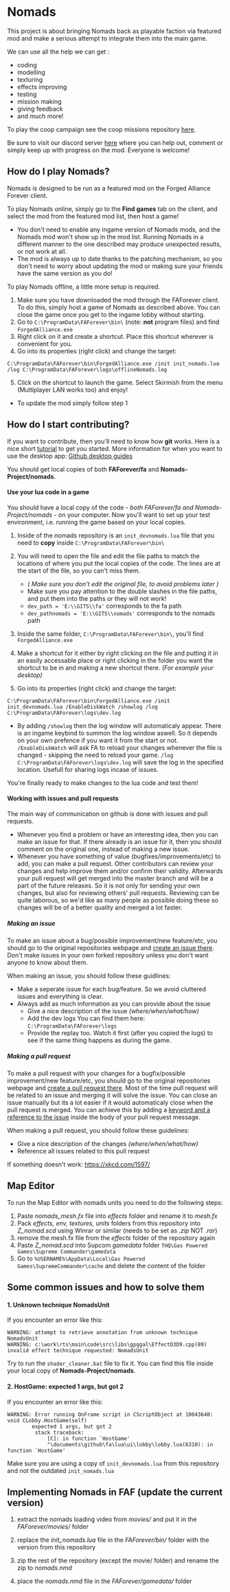 # Nomads
This project is about bringing Nomads back as playable faction via featured mod and make a serious attempt to 
integrate them into the main game.

We can use all the help we can get :
- coding
- modelling
- texturing
- effects improving
- testing
- mission making
- giving feedback
- and much more!

To play the coop campaign see the coop missions repository [here](https://github.com/FAForever/NomadMissions).

Be sure to visit our discord server [here](https://discord.gg/eV3wmAX) where you can help out, comment or simply keep up with progress on the mod. Everyone is welcome!

How do I play Nomads?
----------------------------
Nomads is designed to be run as a featured mod on the Forged Alliance Forever client.

To play Nomads online, simply go to the **Find games** tab on the client, and select the mod from the featured mod list, then host a game!

   - You don't need to enable any ingame version of Nomads mods, and the Nomads mod won't show up in the mod list. Running Nomads in a different manner to the one described may produce unexpected results, or not work at all.
   - The mod is always up to date thanks to the patching mechanism, so you don't need to worry about updating the mod or making sure your friends have the same version as you do!

To play Nomads offline, a little more setup is required.

   1. Make sure you have downloaded the mod through the FAForever client. To do this, simply host a game of Nomads as described above. You can close the game once you get to the ingame lobby without starting.
   2. Go to `C:\ProgramData\FAForever\bin\` (note: **not** program files) and find `ForgedAlliance.exe`
   3. Right click on it and create a shortcut. Place this shortcut wherever is convenient for you.
   4. Go into its properties (right click) and change the target:
```
C:\ProgramData\FAForever\bin\ForgedAlliance.exe /init init_nomads.lua /log C:\ProgramData\FAForever\logs\offlineNomads.log
```
   5. Click on the shortcut to launch the game. Select Skirmish from the menu (Multiplayer LAN works too) and enjoy!
   - To update the mod simply follow step 1


How do I start contributing?
----------------------------
If you want to contribute, then you'll need to know how **git** works. 
Here is a nice short [tutorial](http://wiki.faforever.com/index.php?title=FAF_Dev_School_Git) to get you started.
More information for when you want to use the desktop app: [Github desktop guides](https://help.github.com/desktop/guides/)

You should get local copies of both **FAForever/fa** and **Nomads-Project/nomads**.

#### Use your lua code in a game
You should have a local copy of the code _- both FAForever/fa and Nomads-Project/nomads -_ on your computer.
Now you'll want to set up your test environment, i.e. running the game based on your local copies.

1. Inside of the nomads repository is an `init_devnomads.lua` file that you need to **copy** inside ```C:\ProgramData\FAForever\bin\```
2. You will need to open the file and edit the file paths to match the locations of where you put the local copies of the code. The lines are at the start of the file, so you can't miss them.
   - *( Make sure you don't edit the original file, to avoid problems later )*
   - Make sure you pay attention to the double slashes in the file paths, and put them into the paths or they will not work!
   - `dev_path = 'E:\\GITS\\fa'` corresponds to the fa path
   - `dev_pathnomads = 'E:\\GITS\\nomads'` corresponds to the nomads path

3. Inside the same folder, ```C:\ProgramData\FAForever\bin\```, you'll find `ForgedAlliance.exe`
4. Make a shortcut for it either by right clicking on the file and putting it in an easily accessable place or right clicking in the folder you want the shortcut to be in and making a new shortcut there. *(For example your desktop)*
5. Go into its properties (right click) and change the target:
```
C:\ProgramData\FAForever\bin\ForgedAlliance.exe /init init_devnomads.lua /EnableDiskWatch /showlog /log C:\ProgramData\FAForever\logs\dev.log
```
  - By adding `/showlog` then the log window will automaticaly appear. There is an ingame keybind to summon the log window aswell. So it depends on your own prefence if you want it from the start or not.
`/EnableDiskWatch` will ask FA to reload your changes whenever the file is changed - skipping the need to reload your game.
`/log C:\ProgramData\FAForever\logs\dev.log` will save the log in the specified location. Usefull for sharing logs incase of issues.

You're finally ready to make changes to the lua code and test them!

#### Working with issues and pull requests
The main way of communication on github is done with issues and pull requests. 
- Whenever you find a problem or have an interesting idea, then you can make an issue for that. If there already is an issue for it, then you should comment on the original one, instead of making a new issue.
- Whenever you have something of value (bugfixes/improvements/etc) to add, you can make a pull request. Other contributors can review your changes and help improve them and/or confirm their validity. Afterwards your pull request will get merged into the master branch and will be a part of the future releases. So it is not only for sending your own changes, but also for reviewing others' pull requests. Reviewing can be quite laborous, so we'd like as many people as possible doing these so changes will be of a better quality and merged a lot faster.

##### Making an issue
To make an issue about a bug/possible improvement/new feature/etc, you should go to the original repositories webpage and [create an issue there](https://help.github.com/articles/creating-an-issue/).
Don't make issues in your own forked repository unless you don't want anyone to know about them.

When making an issue, you should follow these guidlines:
- Make a seperate issue for each bug/feature. 
So we avoid cluttered issues and everything is clear. 
- Always add as much information as you can provide about the issue
  - Give a nice description of the issue *(where/when/what/how)*
  - Add the dev logs
   You can find them here: `C:\ProgramData\FAForever\logs`
  - Provide the replay too. Watch it first (after you copied the logs) to see if the same thing happens as during the game.
     
##### Making a pull request
To make a pull request with your changes for a bugfix/possible improvement/new feature/etc, you should go to the original repositories webpage and [create a pull request there](https://help.github.com/articles/creating-a-pull-request-from-a-fork/).
Most of the time pull request will be related to an issue and merging it will solve the issue. You can close an issue manually but its a lot easier if it would automaticaly close when the pull request is merged. You can achieve this by adding a [keyword and a reference to the issue](https://help.github.com/articles/closing-issues-via-commit-messages/) inside the body of your pull request message.

When making a pull request, you should follow these guidelines:
- Give a nice description of the changes *(where/when/what/how)*
- Reference all issues related to this pull request

If something doesn't work: https://xkcd.com/1597/



Map Editor
----------------------------------------
To run the Map Editor with nomads units you need to do the following steps:

1) Paste *nomads_mesh.fx* file into *effects* folder and rename it to *mesh.fx*
2) Pack *effects, env, textures, units* folders from this repository into *Z_nomad.scd* using Winrar or similar (needs to be set as *.zip* NOT *.rar*)
3) remove the mesh.fx file from the *effects* folder of the repository again
4) Paste *Z_nomad.scd* into Supcom *gamedata* folder `THQ\Gas Powered Games\Supreme Commander\gamedata`
5) Go to `%USERNAME%\AppData\Local\Gas Powered Games\SupremeCommander\cache` and delete the content of the folder

Some common issues and how to solve them
----------------------------------------
#### 1. Unknown technique NomadsUnit
If you encounter an error like this: 
```
WARNING: attempt to retrieve annotation from unknown technique NomadsUnit
WARNING: c:\work\rts\main\code\src\libs\gpggal\EffectD3D9.cpp(89) invalid effect technique requested: NomadsUnit
```
Try to run the `shader_cleaner.bat` file to fix it.
You can find this file inside your local copy of **Nomads-Project/nomads**.

#### 2. HostGame: expected 1 args, but got 2
If you encounter an error like this: 
```
WARNING: Error running OnFrame script in CScriptObject at 10043640: void CLobby.HostGame(self)
        expected 1 args, but got 2
         stack traceback:
             [C]: in function `HostGame'
             "\documents\github\fa\lua\ui\lobby\lobby.lua(6310): in function `HostGame'
```
Make sure you are using a copy of `init_devnomads.lua` from this repository and not the outdated `init_nomads.lua`


Implementing Nomads in FAF (update the current version)
----------------------------------------
1) extract the nomads loading video from *movies/* and put it in the *FAForever/movies/* folder

2) replace the *init_nomads.lua* file in the *FAForever/bin/* folder with the version from this repository

3) zip the rest of the repository (except the movie/ folder) and rename the zip to *nomads.nmd*

4) place the *nomads.nmd* file in the *FAForever/gamedata/* folder
